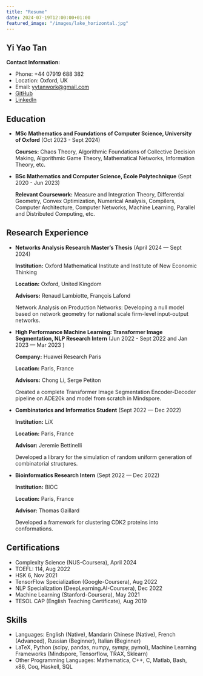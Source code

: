 ```yaml
---
title: "Resume"
date: 2024-07-19T12:00:00+01:00
featured_image: "/images/lake_horizontal.jpg"
---
```


## Yi Yao Tan

**Contact Information:**
- Phone: +44 07919 688 382
- Location: Oxford, UK
- Email: yytanwork@gmail.com
- [GitHub](https://github.com/yao-creative)
- [LinkedIn](https://www.linkedin.com/in/yi-yao-tan-9719301a3/)

## Education
- **MSc Mathematics and Foundations of Computer Science, University of Oxford** (Oct 2023 - Sept 2024)

  **Courses:** Chaos Theory, Algorithmic Foundations of Collective Decision Making, Algorithmic Game Theory, Mathematical Networks, Information Theory, etc.

- **BSc Mathematics and Computer Science, École Polytechnique** (Sept 2020 - Jun 2023)

  **Relevant Coursework:** Measure and Integration Theory, Differential Geometry, Convex Optimization, Numerical Analysis, Compilers, Computer Architecture, Computer Networks, Machine Learning, Parallel and Distributed Computing, etc.

## Research Experience
- **Networks Analysis Research Master’s Thesis** (April 2024 — Sept 2024)

  **Institution:** Oxford Mathematical Institute and Institute of New Economic Thinking

  **Location:** Oxford, United Kingdom

  **Advisors:** Renaud Lambiotte, François Lafond

  Network Analysis on Production Networks: Developing a null model based on network geometry for national scale firm-level input-output networks.

- **High Performance Machine Learning: Transformer Image Segmentation, NLP Research Intern** (Jun 2022 - Sept 2022 and Jan 2023 — Mar 2023 )

  **Company:** Huawei Research Paris

  **Location:** Paris, France

  **Advisors:** Chong Li, Serge Petiton

  Created a complete Transformer Image Segmentation Encoder-Decoder pipeline on ADE20k and model from scratch in Mindspore.

- **Combinatorics and Informatics Student** (Sept 2022 — Dec 2022)

  **Institution:** LiX

  **Location:** Paris, France

  **Advisor:** Jeremie Bettinelli

  Developed a library for the simulation of random uniform generation of combinatorial structures.

- **Bioinformatics Research Intern** (Sept 2022 — Dec 2022)

  **Institution:** BIOC

  **Location:** Paris, France

  **Advisor:** Thomas Gaillard

  Developed a framework for clustering CDK2 proteins into conformations.

## Certifications
- Complexity Science (NUS-Coursera), April 2024
- TOEFL: 114, Aug 2022
- HSK 6, Nov 2021
- TensorFlow Specialization (Google-Coursera), Aug 2022
- NLP Specialization (DeepLearning.AI-Coursera), Dec 2022
- Machine Learning (Stanford-Coursera), May 2021
- TESOL CAP (English Teaching Certificate), Aug 2019

## Skills
- Languages: English (Native), Mandarin Chinese (Native), French (Advanced), Russian (Beginner), Italian (Beginner)
- LaTeX, Python (scipy, pandas, numpy, sympy, pymol), Machine Learning Frameworks (Mindspore, Tensorflow, TRAX, Sklearn)
- Other Programming Languages: Mathematica, C++, C, Matlab, Bash, x86, Coq, Haskell, SQL
